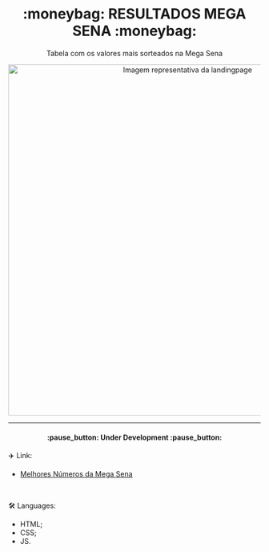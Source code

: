 <h1 align="center">:moneybag: RESULTADOS MEGA SENA :moneybag:</h1>

<p align="center">Tabela com os valores mais sorteados na Mega Sena</p>

<div align="center">
<img src="https://user-images.githubusercontent.com/107576199/208213567-092c68fa-2479-4926-919c-5cd94e81d7b9.jpg" alt="Imagem representativa da landingpage" width="700px">
</div>

---

<h4 align="center"> :pause_button: Under Development :pause_button: </h4>

:airplane: Link:
- <a href="https://dropemag.github.io/resultadosMegaSena/" target="_blank">Melhores Números da Mega Sena</a>
</br>

:hammer_and_wrench: Languages:
- HTML;
- CSS;
- JS.
</br>
